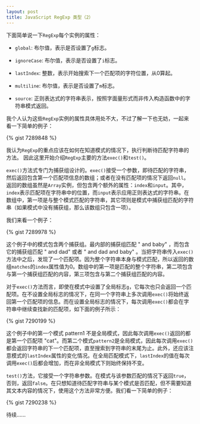 ```yaml
---
layout: post
title: JavaScript RegExp 类型（2）
---
```


下面简单说一下`RegExp`每个实例的属性：

* `global`: 布尔值，表示是否设置了`g`标志。

* `ignoreCase`: 布尔值，表示是否设置了`i`标志。

* `lastIndex`: 整数，表示开始搜索下一个匹配项的字符位置，从0算起。

* `multiline`: 布尔值，表示是否设置了`m`标志。

* `source`: 正则表达式的字符串表示，按照字面量形式而非传入构造函数中的字符串模式返回。

<separator>

我个人认为这些`RegExp`实例的属性具体用处不大，不过了解一下也无妨，一起来看一下简单的例子：

{% gist 7289848 %}

我认为`RegExp`的重点应该在如何在知道模式的情况下，执行判断待匹配字符串的方法。
因此这里开始介绍`RegExp`主要的方法`exec()`和`test()`。

`exec()`方法式专门为捕获组设计的。`exec()`接受一个参数，即待匹配的字符串，然后返回包含第一个匹配项信息的数组；或者在没有匹配项的情况下返回`null`。返回的数组虽然是`Array`实例，但包含两个额外的属性：`index`和`input`。其中，`index`表示匹配项在字符串中的位置，而`input`表示应用正则表达式的字符串。在数组中，第一项是与整个模式匹配的字符串，其它项则是模式中捕获组匹配的字符串（如果模式中没有捕获组，那么该数组只包含一项）。

我们来看一个例子：

{% gist 7289978 %}

这个例子中的模式包含两个捕获组。最内部的捕获组匹配 " and baby" ，而包含它的捕获组匹配 " and dad" 或者 " and dad and baby" 。当把字符串传入`exec()`方法中之后，发现了一个匹配项。因为整个字符串本身与模式匹配，所以返回的数组`matches`的`index`属性值为0。数组中的第一项是匹配的整个字符串，第二项包含与第一个捕获组匹配的内容，第三项包含与第二个捕获组匹配的内容。

对于`exec()`方法而言，即使在模式中设置了全局标志`g`，它每次也只会返回一个匹配项。在不设置全局标志的情况下，在同一个字符串上多次调用`exec()`将始终返回第一个匹配项的信息。而在设置全局标志的情况下，每次调用`exec()`都会在字符串中继续查找新的匹配项，如下面的例子所示：

{% gist 7290199 %}

这个例子中的第一个模式 pattern1 不是全局模式，因此每次调用`exec()`返回的都是第一个匹配项 "cat"。而第二个模式`pattern2`是全局模式，因此每次调用`exec()`都会返回字符串的下一个匹配项，直至搜索到字符串的末尾为止。此外，还应该注意模式的`lastIndex`属性的变化情况。在全局匹配模式下，`lastIndex`的值在每次调用`exec()`后都会增加，而在非全局模式下则始终保持不变。

`test()`方法，它接受一个字符串参数。在模式与该参数匹配的情况下返回`true`，否则，返回`false`。在只想知道待匹配字符串与某个模式是否匹配，但不需要知道其文本内容的情况下，使用这个方法非常方便。我们看一下简单的例子：

{% gist 7290238 %}

待续……
